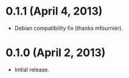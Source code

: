 # 0.1.1 (April 4, 2013)

* Debian compatibility fix (thanks mfournier).

# 0.1.0 (April 2, 2013)

* Initial release.
